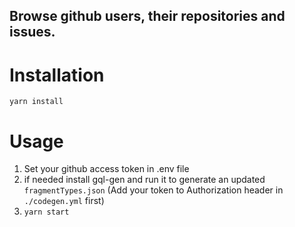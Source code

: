 ## Browse github users, their repositories and issues.

# Installation

`yarn install`

# Usage

1. Set your github access token in .env file
2. if needed install gql-gen and run it to generate an updated `fragmentTypes.json`
(Add your token to Authorization header in `./codegen.yml` first)
3. `yarn start`